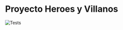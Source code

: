 # Proyecto Heroes y Villanos

![Tests](https://github.com/tu-usuario/ProyectoHV/actions/workflows/test-java.yml/badge.svg)
